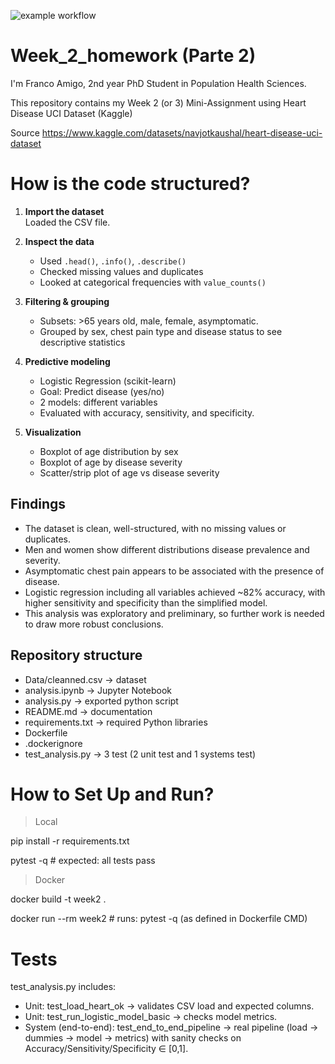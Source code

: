 ![example workflow](https://github.com/Francoamigoa/Week_2_homework/actions/workflows/main.yml/badge.svg)

# Week_2_homework (Parte 2)
I'm Franco Amigo, 2nd year PhD Student in Population Health Sciences.

This repository contains my Week 2 (or 3) Mini-Assignment using  Heart Disease UCI Dataset (Kaggle)

Source https://www.kaggle.com/datasets/navjotkaushal/heart-disease-uci-dataset

# How is the code structured?

1. **Import the dataset**  
   Loaded the CSV file.

2. **Inspect the data**  
   - Used `.head()`, `.info()`, `.describe()`  
   - Checked missing values and duplicates  
   - Looked at categorical frequencies with `value_counts()`

3. **Filtering & grouping**  
   - Subsets: >65 years old, male, female, asymptomatic.
   - Grouped by sex, chest pain type and  disease status to see descriptive statistics 
   
4. **Predictive modeling**  
   - Logistic Regression (scikit-learn)  
   - Goal: Predict disease (yes/no)
   - 2 models: different variables
   - Evaluated with accuracy, sensitivity, and specificity.

5. **Visualization**  
   - Boxplot of age distribution by sex  
   - Boxplot of age by disease severity  
   - Scatter/strip plot of age vs disease severity  


## Findings
- The dataset is clean, well-structured, with no missing values or duplicates.
- Men and women show different distributions disease prevalence and severity.  
- Asymptomatic chest pain appears to be associated with the presence of disease. 
- Logistic regression including all variables achieved ~82% accuracy, with higher sensitivity and specificity than the simplified model.
- This analysis was exploratory and preliminary, so further work is needed to draw more robust conclusions.

## Repository structure
- Data/cleanned.csv -> dataset
- analysis.ipynb -> Jupyter Notebook
- analysis.py -> exported python script
- README.md -> documentation
- requirements.txt -> required Python libraries
- Dockerfile
- .dockerignore 
- test_analysis.py -> 3 test (2 unit test and 1 systems test)

# How to Set Up and Run?
> Local

pip install -r requirements.txt

pytest -q                # expected: all tests pass

>Docker

docker build -t week2 .

docker run --rm week2              # runs: pytest -q (as defined in Dockerfile CMD)

# Tests 
test_analysis.py includes:

- Unit: test_load_heart_ok → validates CSV load and expected columns.
- Unit: test_run_logistic_model_basic → checks model metrics.
- System (end-to-end): test_end_to_end_pipeline → real pipeline (load → dummies → model → metrics) with sanity checks on Accuracy/Sensitivity/Specificity ∈ [0,1].

